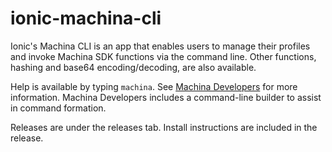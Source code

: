 # ionic-machina-cli
Ionic's Machina CLI is an app that enables users to manage their profiles and invoke Machina SDK functions via
the command line. Other functions, hashing and base64 encoding/decoding, are also available.

Help is available by typing `machina`.  See [Machina Developers](http://dev.ionic.com/tools/machina) for more information.
Machina Developers includes a command-line builder to assist in command formation.

Releases are under the releases tab.  Install instructions are included in the release.

